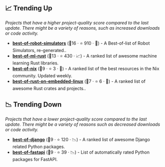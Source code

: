 ## 📈 Trending Up

_Projects that have a higher project-quality score compared to the last update. There might be a variety of reasons, such as increased downloads or code activity._

- <b><a href="https://github.com/knmcguire/best-of-robot-simulators">best-of-robot-simulators</a></b> (🥇16 ·  ⭐ 910 · 🐣) - A Best-of-list of Robot Simulators, re-generated..
- <b><a href="https://github.com/e-tornike/best-of-ml-rust">best-of-ml-rust</a></b> (🥈13 ·  ⭐ 430 · 📈) - A ranked list of awesome machine learning Rust libraries.
- <b><a href="https://github.com/tolkonepiu/best-of-nix">best-of-nix</a></b> (🥉9 ·  ⭐ 3 · 🐣) - A ranked list of the best resources in the Nix community. Updated weekly.
- <b><a href="https://github.com/fkromer/best-of-rust-on-embedded-linux">best-of-rust-on-embedded-linux</a></b> (🥇7 ·  ⭐ 6 · 🐣) - A ranked list of awesome Rust crates and projects..

## 📉 Trending Down

_Projects that have a lower project-quality score compared to the last update. There might be a variety of reasons such as decreased downloads or code activity._

- <b><a href="https://github.com/fkromer/best-of-django">best-of-django</a></b> (🥉9 ·  ⭐ 120 · 📉) - A ranked list of awesome Django related Python packages. <code><img src="https://www.python.org/static/favicon.ico" style="display:inline;" width="13" height="13"></code>
- <b><a href="https://github.com/fkromer/best-of-fastapi">best-of-fastapi</a></b> (🥉9 ·  ⭐ 39 · 📉) - List of automatically rated Python packages for FastAPI. <code><img src="https://www.python.org/static/favicon.ico" style="display:inline;" width="13" height="13"></code>

